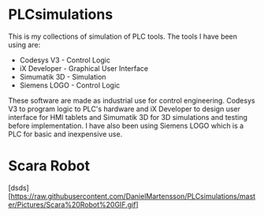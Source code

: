 # PLCsimulations

This is my collections of simulation of PLC tools. The tools I have been using are:

* Codesys V3 - Control Logic
* iX Developer - Graphical User Interface
* Simumatik 3D - Simulation
* Siemens LOGO - Control Logic

These software are made as industrial use for control engineering. Codesys V3 to program logic to PLC's hardware and iX Developer to design user interface for HMI tablets and Simumatik 3D for 3D simulations and testing before implementation. I have also been using Siemens LOGO which is a PLC for basic and inexpensive use.

# Scara Robot
[dsds][https://raw.githubusercontent.com/DanielMartensson/PLCsimulations/master/Pictures/Scara%20Robot%20GIF.gif]
